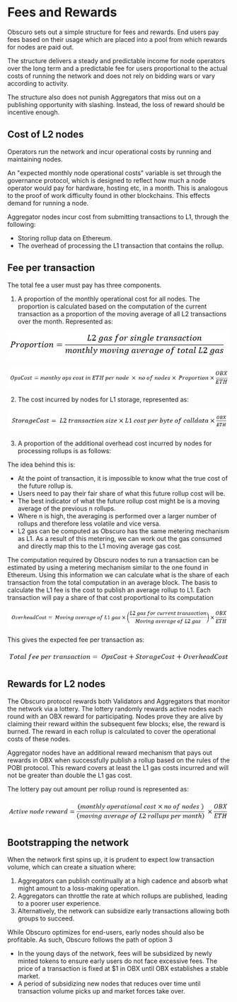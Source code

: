 # Fees and Rewards

Obscuro sets out a simple structure for fees and rewards. End users pay fees based on their usage which are placed into a pool from which rewards for nodes are paid out.

The structure delivers a steady and predictable income for node operators over the long term and a predictable fee for users proportional to the actual costs of running the network and does not rely on bidding wars or vary according to activity.

The structure also does not punish Aggregators that miss out on a publishing opportunity with slashing. Instead, the loss of reward should be incentive enough.

## Cost of L2 nodes

Operators run the network and incur operational costs by running and maintaining nodes.

An "expected monthly node operational costs" variable is set through the governance protocol, which is designed to reflect how much a node operator would pay for hardware, hosting etc, in a month. This is analogous to the proof of work difficulty found in other blockchains. This effects demand for running a node.

Aggregator nodes incur cost from submitting transactions to L1, through the following:

- Storing rollup data on Ethereum.
- The overhead of processing the L1 transaction that contains the rollup.

## Fee per transaction

The total fee a user must pay has three components.

1. A proportion of the monthly operational cost for all nodes. The proportion is calculated based on the computation of the current transaction as a proportion of the moving average of all L2 transactions over the month. Represented as:

![proportion_equation.png](images/equation_1.png)

![operation_equation.png](images/equation_2.png)

2. The cost incurred by nodes for L1 storage, represented as:

![storage_equation.png](images/equation_3.png)

3. A proportion of the additional overhead cost incurred by nodes for processing rollups is as follows:

The idea behind this is:

- At the point of transaction, it is impossible to know what the true cost of the future rollup is.
- Users need to pay their fair share of what this future rollup cost will be.
- The best indicator of what the future rollup cost might be is a moving average of the previous n rollups.
- Where n is high, the averaging is performed over a larger number of rollups and therefore less volatile and vice versa.
- L2 gas can be computed as Obscuro has the same metering mechanism as L1. As a result of this metering, we can work out the gas consumed and directly map this to the L1 moving average gas cost.


The computation required by Obscuro nodes to run a transaction can be estimated by using a metering mechanism similar to the one found in Ethereum.
Using this information we can calculate what is the share of each transaction from the total computation in an average block.
The basis to calculate the L1 fee is the cost to publish an average rollup to L1.
Each transaction will pay a share of that cost proportional to its computation





![overhead_equation_4.png](images/equation_4.png)

This gives the expected fee per transaction as:

![total_fee_equation_5.png](images/equation_5.png)

## Rewards for L2 nodes

The Obscuro protocol rewards both Validators and Aggregators that monitor the network via a lottery. The lottery randomly rewards active nodes each round with an OBX reward for participating. Nodes prove they are alive by claiming their reward within the subsequent few blocks; else, the reward is burned. The reward in each rollup is calculated to cover the operational costs of these nodes.

Aggregator nodes have an additional reward mechanism that pays out rewards in OBX when successfully publish a rollup based on the rules of the POBI protocol. This reward covers at least the L1 gas costs incurred and will not be greater than double the L1 gas cost.

The lottery pay out amount per rollup round is represented as:

![active_node_reward_equation_6.png](images/equation_6.png)

## Bootstrapping the network

When the network first spins up, it is prudent to expect low transaction volume, which can create a situation where:

1. Aggregators can publish continually at a high cadence and absorb what might amount to a loss-making operation.
2. Aggregators can throttle the rate at which rollups are published, leading to a poorer user experience.
3. Alternatively, the network can subsidize early transactions allowing both groups to succeed.

While Obscuro optimizes for end-users, early nodes should also be profitable. As such, Obscuro follows the path of option 3

- In the young days of the network, fees will be subsidized by newly minted tokens to ensure early users do not face excessive fees. The price of a transaction is fixed at $1 in OBX until OBX establishes a stable market.
- A period of subsidizing new nodes that reduces over time until transaction volume picks up and market forces take over.
